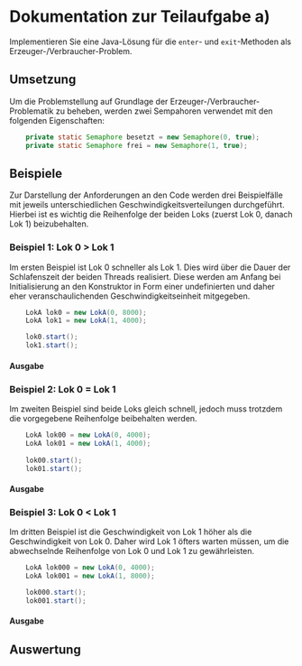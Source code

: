# Dokumentation zur Teilaufgabe a)
Implementieren Sie eine Java-Lösung für die `enter`- und `exit`-Methoden als Erzeuger-/Verbraucher-Problem.

## Umsetzung
Um die Problemstellung auf Grundlage der Erzeuger-/Verbraucher-Problematik zu beheben, werden zwei Sempahoren verwendet 
mit den folgenden Eigenschaften:
```java
    private static Semaphore besetzt = new Semaphore(0, true);
    private static Semaphore frei = new Semaphore(1, true);
```

## Beispiele
Zur Darstellung der Anforderungen an den Code werden drei Beispielfälle mit jeweils unterschiedlichen 
Geschwindigkeitsverteilungen durchgeführt. Hierbei ist es wichtig die Reihenfolge der beiden Loks (zuerst Lok 0, danach 
Lok 1) beizubehalten.

### Beispiel 1: Lok 0 > Lok 1
Im ersten Beispiel ist Lok 0 schneller als Lok 1. Dies wird über die Dauer der Schlafenszeit der beiden Threads
realisiert. Diese werden am Anfang bei Initialisierung an den Konstruktor in Form einer undefinierten und daher eher 
veranschaulichenden Geschwindigkeitseinheit mitgegeben.

```java
    LokA lok0 = new LokA(0, 8000);
    LokA lok1 = new LokA(1, 4000);

    lok0.start();
    lok1.start();
```

#### Ausgabe


### Beispiel 2: Lok 0 = Lok 1
Im zweiten Beispiel sind beide Loks gleich schnell, jedoch muss trotzdem die vorgegebene Reihenfolge beibehalten werden.

```java
    LokA lok00 = new LokA(0, 4000);
    LokA lok01 = new LokA(1, 4000);
    
    lok00.start();
    lok01.start();
```

#### Ausgabe


### Beispiel 3: Lok 0 < Lok 1
Im dritten Beispiel ist die Geschwindigkeit von Lok 1 höher als die Geschwindigkeit von Lok 0. Daher wird Lok 1 öfters 
warten müssen, um die abwechselnde Reihenfolge von Lok 0 und Lok 1 zu gewährleisten.

```java
    LokA lok000 = new LokA(0, 4000);
    LokA lok001 = new LokA(1, 8000);

    lok000.start();
    lok001.start();
```

#### Ausgabe


## Auswertung